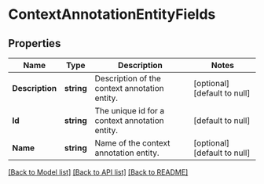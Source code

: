 # ContextAnnotationEntityFields

## Properties
Name | Type | Description | Notes
------------ | ------------- | ------------- | -------------
**Description** | **string** | Description of the context annotation entity. | [optional] [default to null]
**Id** | **string** | The unique id for a context annotation entity. | [default to null]
**Name** | **string** | Name of the context annotation entity. | [optional] [default to null]

[[Back to Model list]](../README.md#documentation-for-models) [[Back to API list]](../README.md#documentation-for-api-endpoints) [[Back to README]](../README.md)

